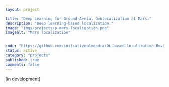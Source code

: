 ```yaml
---
layout: project 

title: "Deep Learning for Ground-Aerial Geolocalization at Mars."
description: "Deep learning-based localization."
image: "imgs/projects/p-mars-localization.png"
imagealt: "Mars localization"


code: "https://github.com/initiativealmendra/DL-based-localization-Rovers"
status: active
category: "projects"
published: true
comments: false
---
```

[in development]

